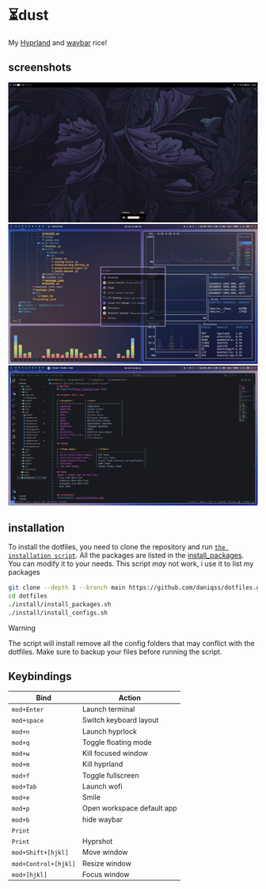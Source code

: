 # ⏳️dust
My [Hyprland](https://hyprland.org) and [waybar](https://github.com/Alexays/waybar) rice!

## screenshots
![screenshot](./assets/screenshot1.png)
![screenshot](./assets/screenshot2.png)
![screenshot](./assets/screenshot3.png)

## installation
To install the dotfiles, you need to clone the repository and run [`the installation script`](./install/install.sh).
All the packages are listed in the [install_packages](./install/install_packages.sh). You can modify it to your needs.
This script _may_ not work, i use it to list my packages 

```bash
git clone --depth 1 --branch main https://github.com/daniqss/dotfiles.git
cd dotfiles
./install/install_packages.sh
./install/install_configs.sh
```
> [!WARNING]  
> The script will install remove all the config folders that may conflict with the dotfiles.
> Make sure to backup your files before running the script.


## Keybindings

| **Bind**             | **Action**                 |
| -------------------- | -------------------------- |
| `mod+Enter`          | Launch terminal            |
| `mod+space`          | Switch keyboard layout     |
| `mod+n`              | Launch hyprlock            |
| `mod+q`              | Toggle floating mode       |
| `mod+w`              | Kill focused window        |
| `mod+m`              | Kill hyprland              |
| `mod+f`              | Toggle fullscreen          |
| `mod+Tab`            | Launch wofi                |
| `mod+e`              | Smile                      |
| `mod+p`              | Open workspace default app |
| `mod+b`              | hide waybar                |
| `Print` || `mod+m`   | Screenshot                 |
| `Print`              | Hyprshot                   |
| `mod+Shift+[hjkl]`   | Move window                |
| `mod+Control+[hjkl]` | Resize window              |
| `mod+[hjkl]`         | Focus window               |

